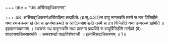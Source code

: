 +++
title = "06 अर्चिराद्यधिकरणम्"

+++
48. अर्चिराद्यधिकरणंअर्चिरादिना तत्प्रथितेः (ब्र.सू.4.3.1)स वायु मागच्छति तस्मै स तत्र विजिहीते यथा रथचक्रस्य खं तेन स ऊर्ध्वमाक्रमते स आदित्यमागच्छति तस्मै स तत्र विजिहीते यथा डम्बरस्य खमिति ॥ बृहदारण्यकगतम् । रथचक्रं रध्रं यादृग्भवति तथा प्राप्ताय ब्रह्मविदे स वायुर्विजिहीते मार्गप्रदे (वे) शादवयवान्निस्सारयति । डम्बरशब्दो वाद्यविशेषवाची ॥ इत्यर्चिराद्यधिकरणम् ॥ 1॥